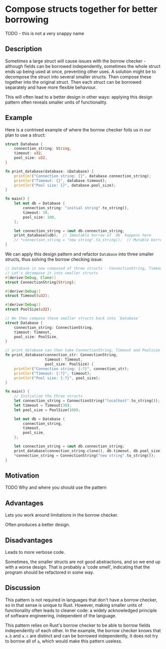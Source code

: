 # Compose structs together for better borrowing

TODO - this is not a very snappy name

## Description

Sometimes a large struct will cause issues with the borrow checker - although
fields can be borrowed independently, sometimes the whole struct ends up being
used at once, preventing other uses. A solution might be to decompose the struct
into several smaller structs. Then compose these together into the original
struct. Then each struct can be borrowed separately and have more flexible
behaviour.

This will often lead to a better design in other ways: applying this design
pattern often reveals smaller units of functionality.

## Example

Here is a contrived example of where the borrow checker foils us in our plan to
use a struct:

```rust
struct Database {
    connection_string: String,
    timeout: u32,
    pool_size: u32,
}

fn print_database(database: &Database) {
    println!("Connection string: {}", database.connection_string);
    println!("Timeout: {}", database.timeout);
    println!("Pool size: {}", database.pool_size);
}

fn main() {
    let mut db = Database {
        connection_string: "initial string".to_string(),
        timeout: 30,
        pool_size: 100,
    };

    let connection_string = &mut db.connection_string;
    print_database(&db);  // Immutable borrow of `db` happens here
    // *connection_string = "new string".to_string();  // Mutable borrow is used here
}
```

We can apply this design pattern and refactor `Database` into three smaller
structs, thus solving the borrow checking issue:

```rust
// Database is now composed of three structs - ConnectionString, Timeout and PoolSize.
// Let's decompose it into smaller structs
#[derive(Debug, Clone)]
struct ConnectionString(String);

#[derive(Debug)]
struct Timeout(u32);

#[derive(Debug)]
struct PoolSize(u32);

// We then compose these smaller structs back into `Database`
struct Database {
    connection_string: ConnectionString,
    timeout: Timeout,
    pool_size: PoolSize,
}

// print_database can then take ConnectionString, Timeout and Poolsize struct instead
fn print_database(connection_str: ConnectionString, 
                  timeout: Timeout, 
                  pool_size: PoolSize) {
    println!("Connection string: {:?}", connection_str);
    println!("Timeout: {:?}", timeout);
    println!("Pool size: {:?}", pool_size);
}

fn main() {
    // Initialize the three structs
    let connection_string = ConnectionString("localhost".to_string());
    let timeout = Timeout(30);
    let pool_size = PoolSize(100);

    let mut db = Database {
        connection_string,
        timeout,
        pool_size,
    };

    let connection_string = &mut db.connection_string;
    print_database(connection_string.clone(), db.timeout, db.pool_size);
    *connection_string = ConnectionString("new string".to_string());
}
```

## Motivation

TODO Why and where you should use the pattern

## Advantages

Lets you work around limitations in the borrow checker.

Often produces a better design.

## Disadvantages

Leads to more verbose code.

Sometimes, the smaller structs are not good abstractions, and so we end up with
a worse design. That is probably a 'code smell', indicating that the program
should be refactored in some way.

## Discussion

This pattern is not required in languages that don't have a borrow checker, so
in that sense is unique to Rust. However, making smaller units of functionality
often leads to cleaner code: a widely acknowledged principle of software
engineering, independent of the language.

This pattern relies on Rust's borrow checker to be able to borrow fields
independently of each other. In the example, the borrow checker knows that `a.b`
and `a.c` are distinct and can be borrowed independently, it does not try to
borrow all of `a`, which would make this pattern useless.
